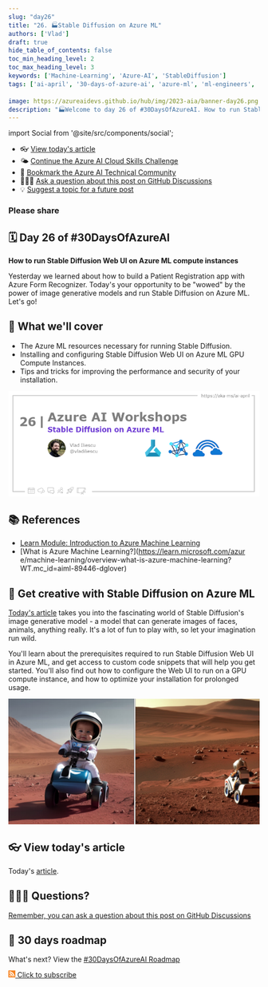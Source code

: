 ```yaml
---
slug: "day26"
title: "26. 🏭Stable Diffusion on Azure ML"
authors: ['Vlad']
draft: true
hide_table_of_contents: false
toc_min_heading_level: 2
toc_max_heading_level: 3
keywords: ['Machine-Learning', 'Azure-AI', 'StableDiffusion']
tags: ['ai-april', '30-days-of-azure-ai', 'azure-ml', 'ml-engineers', 'app-developers', 'workshop']

image: https://azureaidevs.github.io/hub/img/2023-aia/banner-day26.png
description: "🏭Welcome to day 26 of #30DaysOfAzureAI. How to run Stable Diffusion Web UI on Azure ML compute instances https://azureaidevs.github.io/hub/2023-aia/day26"
---
```


import Social from '@site/src/components/social';

<head>

  <meta name="twitter:url" content="https://azureaidevs.github.io/hub/2023-aia/day26" />
  <meta name="twitter:title" content="Stable Diffusion on Azure ML" />
  <meta name="twitter:description" content="🏭Welcome to day 26 of #30DaysOfAzureAI. How to run Stable Diffusion Web UI on Azure ML compute instances" />
  <meta name="twitter:image" content="https://azureaidevs.github.io/hub/img/2023-aia/banner-day26.png" />
  <meta name="twitter:card" content="summary_large_image" />

  <meta property="og:url" content="https://azureaidevs.github.io/hub/2023-aia/day26" />
  <meta property="og:title" content="Welcome to day 26 🏭Stable Diffusion on Azure ML" />
  <meta property="og:description" content="How to run Stable Diffusion Web UI on Azure ML compute instances https://azureaidevs.github.io/hub/2023-aia/day26 AzureAiDevs,AI AzureML" />
  <meta property="og:image" content="https://azureaidevs.github.io/hub/img/2023-aia/banner-day26.png" />
  <meta property="og:type" content="article" />
  <meta property="og:site_name" content="Azure AI Developer" />

  <link rel="canonical" href="https://vladiliescu.net/stable-diffusion-web-ui-on-azure-ml/"  />

</head>

- 👓 [View today's article](https://vladiliescu.net/stable-diffusion-web-ui-on-azure-ml/)
- 🌤️ [Continue the Azure AI Cloud Skills Challenge](https://aka.ms/30-days-of-azure-ai-challenge)
- 🏫 [Bookmark the Azure AI Technical Community](https://techcommunity.microsoft.com/t5/artificial-intelligence-and/ct-p/AI)
- 🙋🏾‍♂️ [Ask a question about this post on GitHub Discussions](https://github.com/AzureAiDevs/hub/discussions/categories/azure-ai-workshops)
- 💡 [Suggest a topic for a future post](https://github.com/AzureAiDevs/hub/discussions/categories/call-for-content)

### Please share

<Social
    page_url="https://azureaidevs.github.io/hub/2023-aia/day26"
    image_url="https://azureaidevs.github.io/hub/img/2023-aia/banner-day26.png"
    title="Stable Diffusion on Azure ML"
    description= "🏭Day 26 of #30DaysOfAzureAI. Ready to explore Stable Diffusion's image generative model on Azure ML? Learn how to install and configure the web UI on GPU compute instances, and improve performance and security with our tips and tricks."
    hashtags="AzureAiDevs,AI,AzureML"
    hashtag="#30DaysOfAzureAi"
/>

## 🗓️ Day 26 of #30DaysOfAzureAI

<!-- README
The following description is also used for the tweet. So it should be action oriented and grab attention 
If you update the description, please update the description: in the frontmatter as well.
-->

**How to run Stable Diffusion Web UI on Azure ML compute instances**

<!-- README
The following is the intro to the post. It should be a short teaser for the post.
-->

Yesterday we learned about how to build a Patient Registration app with Azure Form Recognizer. Today's your opportunity to be "wowed" by the power of image generative models and run Stable Diffusion on Azure ML. Let's go!

## 🎯 What we'll cover

<!-- README
The following list is the main points of the post. There should be 3-4 main points.
 -->


- The Azure ML resources necessary for running Stable Diffusion.
- Installing and configuring Stable Diffusion Web UI on Azure ML GPU Compute Instances.
- Tips and tricks for improving the performance and security of your installation.

<!-- 
- Main point 1
- Main point 2
- Main point 3 
- Main point 4
-->

![Image banner for day 26](./../../static/img/2023-aia/banner-day26.png)

<!-- README
Add or update a list relevant references here. These could be links to other blog posts, Microsoft Learn Module, videos, or other resources.
-->



## 📚 References

- [Learn Module: Introduction to Azure Machine Learning](https://learn.microsoft.com/training/modules/intro-to-azure-ml?WT.mc_id=aiml-89446-dglover)
- [What is Azure Machine Learning?](https://learn.microsoft.com/azur
e/machine-learning/overview-what-is-azure-machine-learning?WT.mc_id=aiml-89446-dglover)


<!-- README
The following is the body of the post. It should be an overview of the post that you are referencing.
See the Learn More section, if you supplied a canonical link, then will be displayed here.
-->


## 🚌 Get creative with Stable Diffusion on Azure ML

[Today's article](https://vladiliescu.net/stable-diffusion-web-ui-on-azure-ml/) takes you into the fascinating world of Stable Diffusion's image generative model - a model that can generate images of faces, animals, anything really. It's a lot of fun to play with, so let your imagination run wild.

You'll learn about the prerequisites required to run Stable Diffusion Web UI in Azure ML, and get access to custom code snippets that will help you get started. You'll also find out how to configure the Web UI to run on a GPU compute instance, and how to optimize your installation for prolonged usage.

![](image.jpeg)

## 👓 View today's article

Today's [article](https://vladiliescu.net/stable-diffusion-web-ui-on-azure-ml/).


## 🙋🏾‍♂️ Questions?

[Remember, you can ask a question about this post on GitHub Discussions](https://github.com/AzureAiDevs/hub/discussions/categories/azure-ai-workshops)

## 📍 30 days roadmap

What's next? View the [#30DaysOfAzureAI Roadmap](/hub/roadmap/30days)

[![](./../../static/img/2023-aia/rss.png) Click to subscribe](https://azureaidevs.github.io/hub/2023-aia/rss.xml)